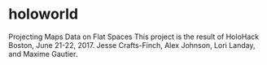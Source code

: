 # holoworld
Projecting Maps Data on Flat Spaces
This project is the result of HoloHack Boston, June 21-22, 2017.  Jesse Crafts-Finch, Alex Johnson, Lori Landay, and Maxime Gautier.
